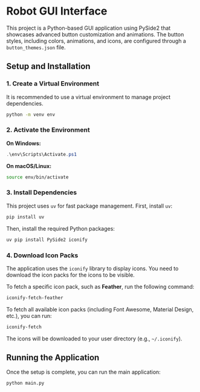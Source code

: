 # Robot GUI Interface

This project is a Python-based GUI application using PySide2 that showcases advanced button customization and animations. The button styles, including colors, animations, and icons, are configured through a `button_themes.json` file.

## Setup and Installation

### 1. Create a Virtual Environment

It is recommended to use a virtual environment to manage project dependencies.

```bash
python -m venv env
```

### 2. Activate the Environment

**On Windows:**
```powershell
.\env\Scripts\Activate.ps1
```

**On macOS/Linux:**
```bash
source env/bin/activate
```

### 3. Install Dependencies

This project uses `uv` for fast package management. First, install `uv`:

```bash
pip install uv
```

Then, install the required Python packages:

```bash
uv pip install PySide2 iconify
```

### 4. Download Icon Packs

The application uses the `iconify` library to display icons. You need to download the icon packs for the icons to be visible.

To fetch a specific icon pack, such as **Feather**, run the following command:

```bash
iconify-fetch-feather
```

To fetch all available icon packs (including Font Awesome, Material Design, etc.), you can run:

```bash
iconify-fetch
```

The icons will be downloaded to your user directory (e.g., `~/.iconify`).

## Running the Application

Once the setup is complete, you can run the main application:

```bash
python main.py
```